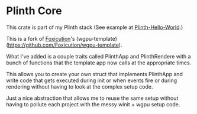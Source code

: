 # Plinth Core
This crate is part of my Plinth stack (See example at [Plinth-Hello-World](https://github.com/gusjengis/Plinth-Hello-World).)

This is a fork of [Foxicution](https://github.com/Foxicution)'s (wgpu-template)(https://github.com/Foxicution/wgpu-template).

What I've added is a couple traits called PlinthApp and PlinthRendere with a bunch of functions that the template app now calls at the appropriate times.

This allows you to create your own struct that implements PlinthApp and write code that gets executed during init or when events fire or during rendering without having to look at the complex setup code.

Just a nice abstraction that allows me to reuse the same setup without having to pollute each project with the messy winit + wgpu setup code.
